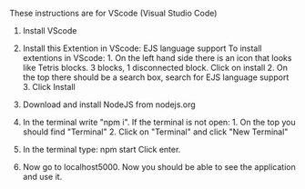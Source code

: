 These instructions are for VScode (Visual Studio Code)

1. Install VScode

2. Install this Extention in VScode: EJS language support
    To install extentions in VScode:
        1. On the left hand side there is an icon that looks like Tetris blocks. 3 blocks, 1 disconnected block. Click on install
        2. On the top there should be a search box, search for EJS language support
        3. Click Install

3. Download and install NodeJS from nodejs.org

4. In the terminal write "npm i".
    If the terminal is not open:
        1. On the top you should find "Terminal"
        2. Click on "Terminal" and click "New Terminal"

5. In the terminal type: npm start
    Click enter.

6. Now go to localhost5000. Now you should be able to see the application and use it.

